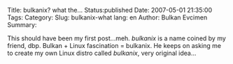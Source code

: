 Title: bulkanix? what the...
Status:published
Date: 2007-05-01 21:35:00
Tags: 
Category: 
Slug: bulkanix-what
lang: en
Author: Bulkan Evcimen
Summary: 

This should have been my first post...meh. _bulkanix_ is a name coined by my friend, dbp. Bulkan + Linux fascination = bulkanix. He keeps on asking me to create my own Linux distro called _bulkanix_, very original idea...
